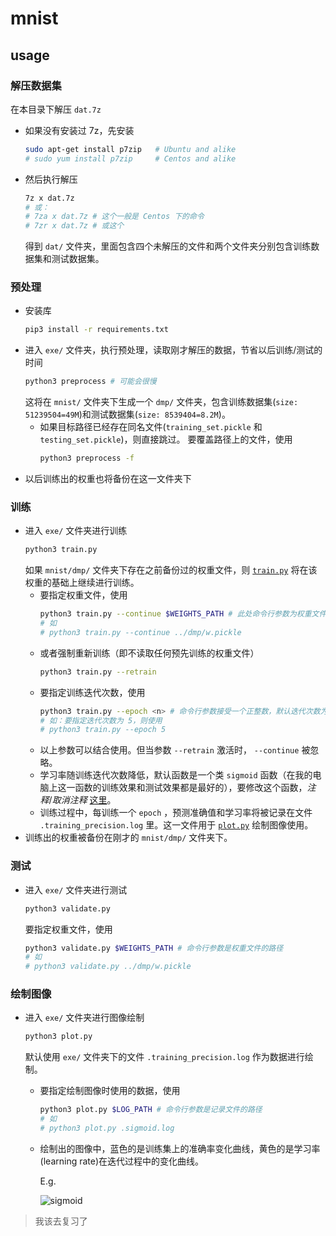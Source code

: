 # mnist

## usage

### 解压数据集
  在本目录下解压 `dat.7z` 
  - 如果没有安装过 7z，先安装
    ```bash
    sudo apt-get install p7zip   # Ubuntu and alike
    # sudo yum install p7zip     # Centos and alike
    ```

  - 然后执行解压
    ```bash
    7z x dat.7z
    # 或：
    # 7za x dat.7z # 这个一般是 Centos 下的命令
    # 7zr x dat.7z # 或这个
    ```
    得到 `dat/` 文件夹，里面包含四个未解压的文件和两个文件夹分别包含训练数据集和测试数据集。

### 预处理
  - 安装库
    ```bash
    pip3 install -r requirements.txt
    ```
  - 进入 `exe/` 文件夹，执行预处理，读取刚才解压的数据，节省以后训练/测试的时间
    ```bash
    python3 preprocess # 可能会很慢
    ```
    这将在 `mnist/` 文件夹下生成一个 `dmp/` 文件夹，包含训练数据集(`size: 51239504=49M`)和测试数据集(`size: 8539404=8.2M`)。
    - 如果目标路径已经存在同名文件(`training_set.pickle` 和 `testing_set.pickle`)，则直接跳过。
      要覆盖路径上的文件，使用
      ```bash
      python3 preprocess -f
      ```
  - 以后训练出的权重也将备份在这一文件夹下

### 训练
  - 进入 `exe/` 文件夹进行训练
    ```bash
    python3 train.py
    ```
    如果 `mnist/dmp/` 文件夹下存在之前备份过的权重文件，则 [`train.py`](https://github.com/Blurgyy/spring2019/blob/master/DIP/mnist/exe/train.py) 将在该权重的基础上继续进行训练。
    - 要指定权重文件，使用
      ```bash
      python3 train.py --continue $WEIGHTS_PATH # 此处命令行参数为权重文件路径
      # 如
      # python3 train.py --continue ../dmp/w.pickle
      ```
    - 或者强制重新训练（即不读取任何预先训练的权重文件）
      ```bash
      python3 train.py --retrain
      ```
    - 要指定训练迭代次数，使用
      ```bash
      python3 train.py --epoch <n> # 命令行参数接受一个正整数，默认迭代次数为 100 次
      # 如：要指定迭代次数为 5，则使用
      # python3 train.py --epoch 5
      ```
    - 以上参数可以结合使用。但当参数 `--retrain` 激活时， `--continue` 被忽略。
    - 学习率随训练迭代次数降低，默认函数是一个类 `sigmoid` 函数（在我的电脑上这一函数的训练效果和测试效果都是最好的），要修改这个函数，*注释*/*取消注释* [这里](https://github.com/Blurgyy/spring2019/blob/4cb6641e71544327e10c7aba56560ed0ce86a132/DIP/mnist/exe/train.py#L149)。
    - 训练过程中，每训练一个 `epoch` ，预测准确值和学习率将被记录在文件 `.training_precision.log` 里。这一文件用于 [`plot.py`](https://github.com/Blurgyy/spring2019/blob/master/DIP/mnist/exe/plot.py) 绘制图像使用。
  - 训练出的权重被备份在刚才的 `mnist/dmp/` 文件夹下。

### 测试
  - 进入 `exe/` 文件夹进行测试
    ```bash
    python3 validate.py
    ```
    要指定权重文件，使用
    ```bash
    python3 validate.py $WEIGHTS_PATH # 命令行参数是权重文件的路径
    # 如
    # python3 validate.py ../dmp/w.pickle
    ```

### 绘制图像
  - 进入 `exe/` 文件夹进行图像绘制
    ```bash
    python3 plot.py
    ```
    默认使用 `exe/` 文件夹下的文件 `.training_precision.log` 作为数据进行绘制。
    - 要指定绘制图像时使用的数据，使用
      ```bash
      python3 plot.py $LOG_PATH # 命令行参数是记录文件的路径
      # 如
      # python3 plot.py .sigmoid.log
      ```
    - 绘制出的图像中，蓝色的是训练集上的准确率变化曲线，黄色的是学习率(learning rate)在迭代过程中的变化曲线。
      
	  E.g.
    
      ![sigmoid](http://106.14.194.215/imghost/mnist_linear_classifier/sigmoid.png "sigmoid")

> 我该去复习了


